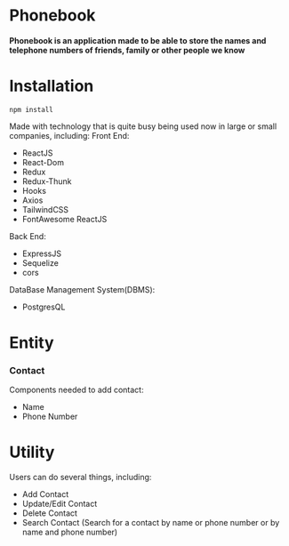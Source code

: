 # Phonebook

<h4>Phonebook is an application made to be able to store the names and telephone numbers of friends, family or other people we know</h4>

# Installation
```npm install```

Made with technology that is quite busy being used now in large or small companies, including:
Front End:
* ReactJS
* React-Dom
* Redux
* Redux-Thunk
* Hooks
* Axios
* TailwindCSS
* FontAwesome ReactJS

Back End: 
* ExpressJS
* Sequelize
* cors

DataBase Management System(DBMS):
* PostgresQL

# Entity

<h3>Contact</h3>

Components needed to add contact:
* Name
* Phone Number

# Utility

Users can do several things, including:
* Add Contact
* Update/Edit Contact
* Delete Contact
* Search Contact (Search for a contact by name or phone number or by name and phone number)
